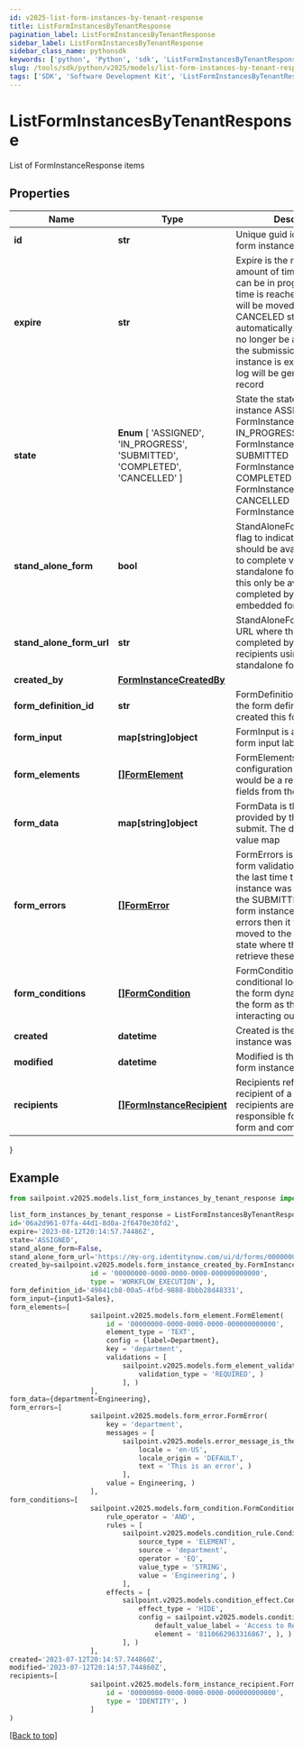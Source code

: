 ```yaml
---
id: v2025-list-form-instances-by-tenant-response
title: ListFormInstancesByTenantResponse
pagination_label: ListFormInstancesByTenantResponse
sidebar_label: ListFormInstancesByTenantResponse
sidebar_class_name: pythonsdk
keywords: ['python', 'Python', 'sdk', 'ListFormInstancesByTenantResponse', 'V2025ListFormInstancesByTenantResponse'] 
slug: /tools/sdk/python/v2025/models/list-form-instances-by-tenant-response
tags: ['SDK', 'Software Development Kit', 'ListFormInstancesByTenantResponse', 'V2025ListFormInstancesByTenantResponse']
---
```


# ListFormInstancesByTenantResponse

List of FormInstanceResponse items

## Properties

Name | Type | Description | Notes
------------ | ------------- | ------------- | -------------
**id** | **str** | Unique guid identifying this form instance | [optional] 
**expire** | **str** | Expire is the maximum amount of time that a form can be in progress. After this time is reached then the form will be moved to a CANCELED state automatically. The user will no longer be able to complete the submission. When a form instance is expires an audit log will be generated for that record | [optional] 
**state** |  **Enum** [  'ASSIGNED',    'IN_PROGRESS',    'SUBMITTED',    'COMPLETED',    'CANCELLED' ] | State the state of the form instance ASSIGNED FormInstanceStateAssigned IN_PROGRESS FormInstanceStateInProgress SUBMITTED FormInstanceStateSubmitted COMPLETED FormInstanceStateCompleted CANCELLED FormInstanceStateCancelled | [optional] 
**stand_alone_form** | **bool** | StandAloneForm is a boolean flag to indicate if this form should be available for users to complete via the standalone form UI or should this only be available to be completed by as an embedded form | [optional] [default to False]
**stand_alone_form_url** | **str** | StandAloneFormURL is the URL where this form may be completed by the designated recipients using the standalone form UI | [optional] 
**created_by** | [**FormInstanceCreatedBy**](form-instance-created-by) |  | [optional] 
**form_definition_id** | **str** | FormDefinitionID is the id of the form definition that created this form | [optional] 
**form_input** | **map[string]object** | FormInput is an object of form input labels to value | [optional] 
**form_elements** | [**[]FormElement**](form-element) | FormElements is the configuration of the form, this would be a repeat of the fields from the form-config | [optional] 
**form_data** | **map[string]object** | FormData is the data provided by the form on submit. The data is in a key -> value map | [optional] 
**form_errors** | [**[]FormError**](form-error) | FormErrors is an array of form validation errors from the last time the form instance was transitioned to the SUBMITTED state. If the form instance had validation errors then it would be moved to the IN PROGRESS state where the client can retrieve these errors | [optional] 
**form_conditions** | [**[]FormCondition**](form-condition) | FormConditions is the conditional logic that modify the form dynamically modify the form as the recipient is interacting out the form | [optional] 
**created** | **datetime** | Created is the date the form instance was assigned | [optional] 
**modified** | **datetime** | Modified is the last date the form instance was modified | [optional] 
**recipients** | [**[]FormInstanceRecipient**](form-instance-recipient) | Recipients references to the recipient of a form. The recipients are those who are responsible for filling out a form and completing it | [optional] 
}

## Example

```python
from sailpoint.v2025.models.list_form_instances_by_tenant_response import ListFormInstancesByTenantResponse

list_form_instances_by_tenant_response = ListFormInstancesByTenantResponse(
id='06a2d961-07fa-44d1-8d0a-2f6470e30fd2',
expire='2023-08-12T20:14:57.74486Z',
state='ASSIGNED',
stand_alone_form=False,
stand_alone_form_url='https://my-org.identitynow.com/ui/d/forms/00000000-0000-0000-0000-000000000000',
created_by=sailpoint.v2025.models.form_instance_created_by.FormInstanceCreatedBy(
                    id = '00000000-0000-0000-0000-000000000000', 
                    type = 'WORKFLOW_EXECUTION', ),
form_definition_id='49841cb8-00a5-4fbd-9888-8bbb28d48331',
form_input={input1=Sales},
form_elements=[
                    sailpoint.v2025.models.form_element.FormElement(
                        id = '00000000-0000-0000-0000-000000000000', 
                        element_type = 'TEXT', 
                        config = {label=Department}, 
                        key = 'department', 
                        validations = [
                            sailpoint.v2025.models.form_element_validations_set.FormElementValidationsSet(
                                validation_type = 'REQUIRED', )
                            ], )
                    ],
form_data={department=Engineering},
form_errors=[
                    sailpoint.v2025.models.form_error.FormError(
                        key = 'department', 
                        messages = [
                            sailpoint.v2025.models.error_message_is_the_standard_api_error_response_message_type/.ErrorMessage is the standard API error response message type.(
                                locale = 'en-US', 
                                locale_origin = 'DEFAULT', 
                                text = 'This is an error', )
                            ], 
                        value = Engineering, )
                    ],
form_conditions=[
                    sailpoint.v2025.models.form_condition.FormCondition(
                        rule_operator = 'AND', 
                        rules = [
                            sailpoint.v2025.models.condition_rule.ConditionRule(
                                source_type = 'ELEMENT', 
                                source = 'department', 
                                operator = 'EQ', 
                                value_type = 'STRING', 
                                value = 'Engineering', )
                            ], 
                        effects = [
                            sailpoint.v2025.models.condition_effect.ConditionEffect(
                                effect_type = 'HIDE', 
                                config = sailpoint.v2025.models.condition_effect_config.ConditionEffect_config(
                                    default_value_label = 'Access to Remove', 
                                    element = '8110662963316867', ), )
                            ], )
                    ],
created='2023-07-12T20:14:57.744860Z',
modified='2023-07-12T20:14:57.744860Z',
recipients=[
                    sailpoint.v2025.models.form_instance_recipient.FormInstanceRecipient(
                        id = '00000000-0000-0000-0000-000000000000', 
                        type = 'IDENTITY', )
                    ]
)

```
[[Back to top]](#) 

